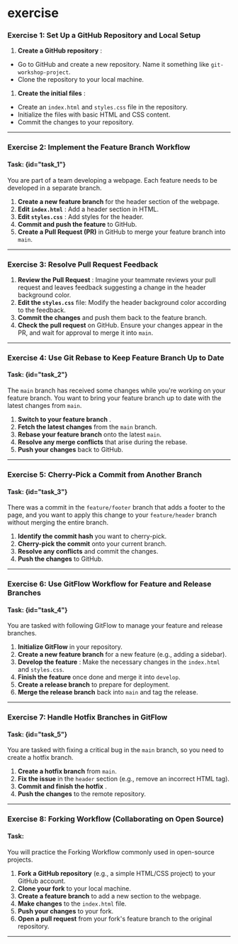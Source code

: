 # exercise

### **Exercise 1: Set Up a GitHub Repository and Local Setup**

1. **Create a GitHub repository** :

* Go to GitHub and create a new repository. Name it something like `git-workshop-project`.
* Clone the repository to your local machine.

1. **Create the initial files** :

* Create an `index.html` and `styles.css` file in the repository.
* Initialize the files with basic HTML and CSS content.
* Commit the changes to your repository.

---

### **Exercise 2: Implement the Feature Branch Workflow**

#### Task: {id="task_1"}

You are part of a team developing a webpage. Each feature needs to be developed in a separate branch.

1. **Create a new feature branch** for the header section of the webpage.
2. **Edit `index.html`** : Add a header section in HTML.
3. **Edit `styles.css`** : Add styles for the header.
4. **Commit and push the feature** to GitHub.
5. **Create a Pull Request (PR)** in GitHub to merge your feature branch into `main`.

---

### **Exercise 3: Resolve Pull Request Feedback**

1. **Review the Pull Request** : Imagine your teammate reviews your pull request and leaves feedback suggesting a change in the header background color.
2. **Edit the `styles.css`** file: Modify the header background color according to the feedback.
3. **Commit the changes** and push them back to the feature branch.
4. **Check the pull request** on GitHub. Ensure your changes appear in the PR, and wait for approval to merge it into `main`.

---

### **Exercise 4: Use Git Rebase to Keep Feature Branch Up to Date**

#### Task: {id="task_2"}

The `main` branch has received some changes while you're working on your feature branch. You want to bring your feature branch up to date with the latest changes from `main`.

1. **Switch to your feature branch** .
2. **Fetch the latest changes** from the `main` branch.
3. **Rebase your feature branch** onto the latest `main`.
4. **Resolve any merge conflicts** that arise during the rebase.
5. **Push your changes** back to GitHub.

---

### **Exercise 5: Cherry-Pick a Commit from Another Branch**

#### Task: {id="task_3"}

There was a commit in the `feature/footer` branch that adds a footer to the page, and you want to apply this change to your `feature/header` branch without merging the entire branch.

1. **Identify the commit hash** you want to cherry-pick.
2. **Cherry-pick the commit** onto your current branch.
3. **Resolve any conflicts** and commit the changes.
4. **Push the changes** to GitHub.

---

### **Exercise 6: Use GitFlow Workflow for Feature and Release Branches**

#### Task: {id="task_4"}

You are tasked with following GitFlow to manage your feature and release branches.

1. **Initialize GitFlow** in your repository.
2. **Create a new feature branch** for a new feature (e.g., adding a sidebar).
3. **Develop the feature** : Make the necessary changes in the `index.html` and `styles.css`.
4. **Finish the feature** once done and merge it into `develop`.
5. **Create a release branch** to prepare for deployment.
6. **Merge the release branch** back into `main` and tag the release.

---

### **Exercise 7: Handle Hotfix Branches in GitFlow**

#### Task: {id="task_5"}

You are tasked with fixing a critical bug in the `main` branch, so you need to create a hotfix branch.

1. **Create a hotfix branch** from `main`.
2. **Fix the issue** in the `header` section (e.g., remove an incorrect HTML tag).
3. **Commit and finish the hotfix** .
4. **Push the changes** to the remote repository.

---

### **Exercise 8: Forking Workflow (Collaborating on Open Source)**

#### Task:

You will practice the Forking Workflow commonly used in open-source projects.

1. **Fork a GitHub repository** (e.g., a simple HTML/CSS project) to your GitHub account.
2. **Clone your fork** to your local machine.
3. **Create a feature branch** to add a new section to the webpage.
4. **Make changes** to the `index.html` file.
5. **Push your changes** to your fork.
6. **Open a pull request** from your fork's feature branch to the original repository.

---